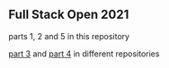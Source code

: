 ## Full Stack Open 2021
parts 1, 2 and 5 in this repository

[part 3](https://github.com/tuijalei/fso-phonebook-backend) and
[part 4](https://github.com/tuijalei/fso-bloglist-backend) in different repositories

